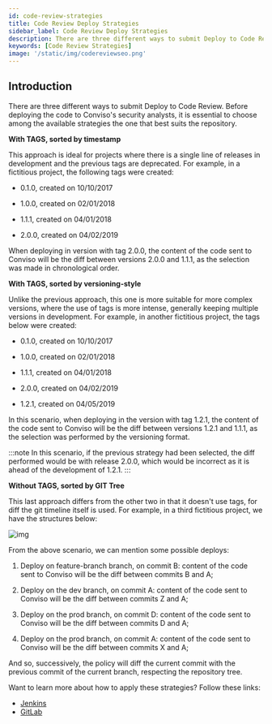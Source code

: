 ```yaml
---
id: code-review-strategies
title: Code Review Deploy Strategies
sidebar_label: Code Review Deploy Strategies
description: There are three different ways to submit Deploy to Code Review. Find out which strategy best suits your repository.
keywords: [Code Review Strategies]
image: '/static/img/codereviewseo.png'
---
```


## Introduction
There are three different ways to submit Deploy to Code Review. Before deploying the code to Conviso's security analysts, it is essential to choose among the available strategies the one that best suits the repository.

**With TAGS, sorted by timestamp**

This approach is ideal for projects where there is a single line of releases in development and the previous tags are deprecated. For example, in a fictitious project, the following tags were created:

- 0.1.0, created on 10/10/2017

- 1.0.0, created on 02/01/2018

- 1.1.1, created on 04/01/2018

- 2.0.0, created on 04/02/2019

When deploying in version with tag 2.0.0, the content of the code sent to Conviso will be the diff between versions 2.0.0 and 1.1.1, as the selection was made in chronological order.

**With TAGS, sorted by versioning-style**

Unlike the previous approach, this one is more suitable for more complex versions, where the use of tags is more intense, generally keeping multiple versions in development. For example, in another fictitious project, the tags below were created:

- 0.1.0, created on 10/10/2017

- 1.0.0, created on 02/01/2018

- 1.1.1, created on 04/01/2018

- 2.0.0, created on 04/02/2019

- 1.2.1, created on 04/05/2019

In this scenario, when deploying in the version with tag 1.2.1, the content of the code sent to Conviso will be the diff between versions 1.2.1 and 1.1.1, as the selection was performed by the versioning format.

:::note
In this scenario, if the previous strategy had been selected, the diff performed would be with release 2.0.0, which would be incorrect as it is ahead of the development of 1.2.1.
:::

**Without TAGS, sorted by GIT Tree**

This last approach differs from the other two in that it doesn't use tags, for diff the git timeline itself is used. For example, in a third fictitious project, we have the structures below:

<div style={{textAlign: 'center'}}>

![img](../../static/img/code-review.png)

</div>

From the above scenario, we can mention some possible deploys:

1. Deploy on feature-branch branch, on commit B: content of the code sent to Conviso will be the diff between commits B and A;

2. Deploy on the dev branch, on commit A: content of the code sent to Conviso will be the diff between commits Z and A;

3. Deploy on the prod branch, on commit D: content of the code sent to Conviso will be the diff between commits D and A;

4. Deploy on the prod branch, on commit A: content of the code sent to Conviso will be the diff between commits X and A;

And so, successively, the policy will diff the current commit with the previous commit of the current branch, respecting the repository tree.

Want to learn more about how to apply these strategies? Follow these links:

- [Jenkins](../integrations/jenkins)
- [GitLab](../integrations/gitlab)

